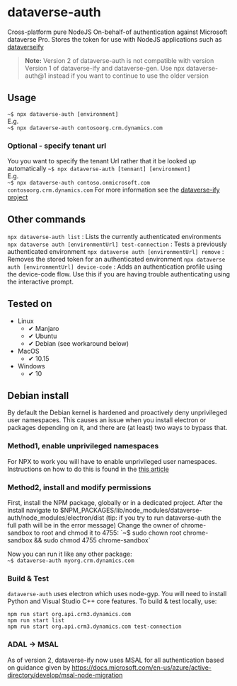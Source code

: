 # dataverse-auth
Cross-platform pure NodeJS On-behalf-of authentication against Microsoft dataverse Pro. Stores the token for use with NodeJS applications such as [dataverseify](https://github.com/scottdurow/dataverse-ify)

> **Note:** Version 2 of dataverse-auth is not compatible with version Version 1 of dataverse-ify and dataverse-gen.
  Use npx dataverse-auth@1 instead if you want to continue to use the older version

## Usage
`~$ npx dataverse-auth [environment]`\
E.g.\
`~$ npx dataverse-auth contosoorg.crm.dynamics.com`

### Optional - specify tenant url
You you want to specify the tenant Url rather that it be looked up automatically
`~$ npx dataverse-auth [tennant] [environment]`\
E.g.\
`~$ npx dataverse-auth contoso.onmicrosoft.com contosoorg.crm.dynamics.com`
For more information see the [dataverse-ify project](https://github.com/scottdurow/dataverse-ify)

## Other commands
`npx dataverse-auth list` : Lists the currently authenticated environments
`npx dataverse auth [environmentUrl] test-connection` : Tests a previously authenticated environment
`npx dataverse auth [environmentUrl] remove` : Removes the stored token for an authenticated environment
`npx dataverse auth [environmentUrl] device-code` : Adds an authentication profile using the device-code flow. Use this if you are having trouble authenticating using the interactive prompt.

## Tested on
- Linux
  - ✔ Manjaro
  - ✔ Ubuntu
  - ✔ Debian (see workaround below)
- MacOS
  - ✔ 10.15
- Windows
  - ✔ 10

## Debian install
By default the Debian kernel is hardened and proactively deny unprivileged user namespaces. This causes an issue when you install electron or packages depending on it, and there are (at least) two ways to bypass that.

### Method1, enable unprivileged namespaces
For NPX to work you will have to enable unprivileged user namespaces. Instructions on how to do this is found in the [this article](https://wiki.debian.org/LXC#Configuration_of_the_host_system) 

### Method2, install and modify permissions
First, install the NPM package, globally or in a dedicated project. After the install navigate to $NPM_PACKAGES/lib/node_modules/dataverse-auth/node_modules/electron/dist (tip: if you try to run dataverse-auth the full path will be in the error message)
Change the owner of chrome-sandbox to root and chmod it to 4755:  
`~$ sudo chown root chrome-sandbox && sudo chmod 4755 chrome-sandbox`

Now you can run it like any other package:  
`~$ dataverse-auth myorg.crm.dynamics.com`

### Build & Test
`dataverse-auth` uses electron which uses node-gyp. You will need to install Python and Visual Studio C++ core features.
To build & test locally, use:
```
npm run start org.api.crm3.dynamics.com
npm run start list
npm run start org.api.crm3.dynamics.com test-connection
```

### ADAL -> MSAL
As of version 2, dataverse-ify now uses MSAL for all authentication based on guidance given by https://docs.microsoft.com/en-us/azure/active-directory/develop/msal-node-migration